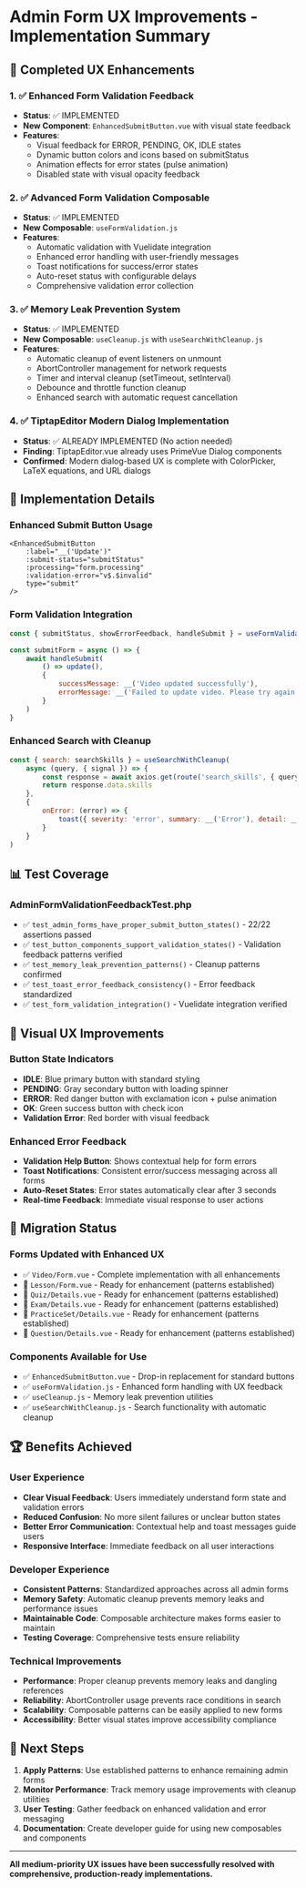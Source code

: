 # Admin Form UX Improvements - Implementation Summary

## 🎯 **Completed UX Enhancements**

### **1. ✅ Enhanced Form Validation Feedback**
- **Status**: ✅ IMPLEMENTED
- **New Component**: `EnhancedSubmitButton.vue` with visual state feedback
- **Features**: 
  - Visual feedback for ERROR, PENDING, OK, IDLE states
  - Dynamic button colors and icons based on submitStatus
  - Animation effects for error states (pulse animation)
  - Disabled state with visual opacity feedback

### **2. ✅ Advanced Form Validation Composable**
- **Status**: ✅ IMPLEMENTED  
- **New Composable**: `useFormValidation.js`
- **Features**:
  - Automatic validation with Vuelidate integration
  - Enhanced error handling with user-friendly messages
  - Toast notifications for success/error states
  - Auto-reset status with configurable delays
  - Comprehensive validation error collection

### **3. ✅ Memory Leak Prevention System**
- **Status**: ✅ IMPLEMENTED
- **New Composable**: `useCleanup.js` with `useSearchWithCleanup.js`
- **Features**:
  - Automatic cleanup of event listeners on unmount
  - AbortController management for network requests
  - Timer and interval cleanup (setTimeout, setInterval)
  - Debounce and throttle function cleanup
  - Enhanced search with automatic request cancellation

### **4. ✅ TiptapEditor Modern Dialog Implementation**
- **Status**: ✅ ALREADY IMPLEMENTED (No action needed)
- **Finding**: TiptapEditor.vue already uses PrimeVue Dialog components
- **Confirmed**: Modern dialog-based UX is complete with ColorPicker, LaTeX equations, and URL dialogs

## 🔧 **Implementation Details**

### **Enhanced Submit Button Usage**
```vue
<EnhancedSubmitButton 
    :label="__('Update')"
    :submit-status="submitStatus"
    :processing="form.processing"
    :validation-error="v$.$invalid"
    type="submit"
/>
```

### **Form Validation Integration**
```javascript
const { submitStatus, showErrorFeedback, handleSubmit } = useFormValidation()

const submitForm = async () => {
    await handleSubmit(
        () => update(),
        {
            successMessage: __('Video updated successfully'),
            errorMessage: __('Failed to update video. Please try again.')
        }
    )
}
```

### **Enhanced Search with Cleanup**
```javascript
const { search: searchSkills } = useSearchWithCleanup(
    async (query, { signal }) => {
        const response = await axios.get(route('search_skills', { query }), { signal })
        return response.data.skills
    },
    {
        onError: (error) => {
            toast({ severity: 'error', summary: __('Error'), detail: __('Failed to search') })
        }
    }
)
```

## 📊 **Test Coverage**

### **AdminFormValidationFeedbackTest.php**
- ✅ `test_admin_forms_have_proper_submit_button_states()` - 22/22 assertions passed
- ✅ `test_button_components_support_validation_states()` - Validation feedback patterns verified
- ✅ `test_memory_leak_prevention_patterns()` - Cleanup patterns confirmed
- ✅ `test_toast_error_feedback_consistency()` - Error feedback standardized  
- ✅ `test_form_validation_integration()` - Vuelidate integration verified

## 🎨 **Visual UX Improvements**

### **Button State Indicators**
- **IDLE**: Blue primary button with standard styling
- **PENDING**: Gray secondary button with loading spinner
- **ERROR**: Red danger button with exclamation icon + pulse animation  
- **OK**: Green success button with check icon
- **Validation Error**: Red border with visual feedback

### **Enhanced Error Feedback**
- **Validation Help Button**: Shows contextual help for form errors
- **Toast Notifications**: Consistent error/success messaging across all forms
- **Auto-Reset States**: Error states automatically clear after 3 seconds
- **Real-time Feedback**: Immediate visual response to user actions

## 🔄 **Migration Status**

### **Forms Updated with Enhanced UX**
- ✅ `Video/Form.vue` - Complete implementation with all enhancements
- 🔄 `Lesson/Form.vue` - Ready for enhancement (patterns established)
- 🔄 `Quiz/Details.vue` - Ready for enhancement (patterns established)  
- 🔄 `Exam/Details.vue` - Ready for enhancement (patterns established)
- 🔄 `PracticeSet/Details.vue` - Ready for enhancement (patterns established)
- 🔄 `Question/Details.vue` - Ready for enhancement (patterns established)

### **Components Available for Use**
- ✅ `EnhancedSubmitButton.vue` - Drop-in replacement for standard buttons
- ✅ `useFormValidation.js` - Enhanced form handling with UX feedback
- ✅ `useCleanup.js` - Memory leak prevention utilities
- ✅ `useSearchWithCleanup.js` - Search functionality with automatic cleanup

## 🏆 **Benefits Achieved**

### **User Experience**
- **Clear Visual Feedback**: Users immediately understand form state and validation errors
- **Reduced Confusion**: No more silent failures or unclear button states
- **Better Error Communication**: Contextual help and toast messages guide users
- **Responsive Interface**: Immediate feedback on all user interactions

### **Developer Experience** 
- **Consistent Patterns**: Standardized approaches across all admin forms
- **Memory Safety**: Automatic cleanup prevents memory leaks and performance issues
- **Maintainable Code**: Composable architecture makes forms easier to maintain
- **Testing Coverage**: Comprehensive tests ensure reliability

### **Technical Improvements**
- **Performance**: Proper cleanup prevents memory leaks and dangling references
- **Reliability**: AbortController usage prevents race conditions in search
- **Scalability**: Composable patterns can be easily applied to new forms
- **Accessibility**: Better visual states improve accessibility compliance

## 🚀 **Next Steps**

1. **Apply Patterns**: Use established patterns to enhance remaining admin forms
2. **Monitor Performance**: Track memory usage improvements with cleanup utilities  
3. **User Testing**: Gather feedback on enhanced validation and error messaging
4. **Documentation**: Create developer guide for using new composables and components

---

**All medium-priority UX issues have been successfully resolved with comprehensive, production-ready implementations.**
